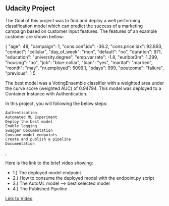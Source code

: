 ## Udacity Project 

The Goal of this project was to find and deploy a well performing classification model which can predict the 
success of a marketing campaign based on customer input features. The features of an example customer are shown 
bellow:

 {
            "age": 48,
            "campaign": 1,
            "cons.conf.idx": -36.2,
            "cons.price.idx": 92.893,
            "contact": "cellular",
            "day_of_week": "mon",
            "default": "no",
            "duration": 971,
            "education": "university.degree",
            "emp.var.rate": -1.8,
            "euribor3m": 1.299,
            "housing": "no",
            "job": "blue-collar",
            "loan": "yes",
            "marital": "married",
            "month": "may",
            "nr.employed": 5099.1,
            "pdays": 999,
            "poutcome": "failure",
            "previous": 1
5

The best model was a VotingEnsemble classifier with a weighted area under the curve score (weighted AUC) of 0.94794.
This model was deployed to a Container Instance with Authentication. 



In this project, you will following the below steps:

    Authentication
    Automated ML Experiment
    Deploy the best model
    Enable logging
    Swagger Documentation
    Consume model endpoints
    Create and publish a pipeline
    Documentation
,



Here is the link to the brief video showing:

* 1.) The deployed model endpoint
* 2.) How to consume the deployed model with the endpoint.py script
* 3.) The AutoML model ==> best selected model
* 4.) The Published Pipeline

[Link to Video](https://www.loom.com/share/19379c75f6bf4158a697814dd1465fbf)
